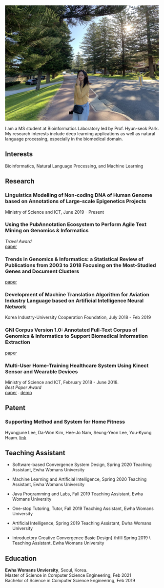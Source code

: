 ![Image](./img/main.png)

I am a MS student at Bioinformatics Laboratory led by Prof. Hyun-seok Park.   
My research interests include deep learning applications as well as natural language processing, especially in the biomedical domain.

## Interests

Bioinformatics, Natural Language Processing, and Machine Learning

## Research

### Linguistics Modelling of Non-coding DNA of Human Genome based on Annotations of Large-scale Epigenetics Projects 
Ministry of Science and ICT, June 2019 - Present

### Using the PubAnnotation Ecosystem to Perform Agile Text Mining on Genomics & Informatics
*Travel Award*  
[paper](https://genominfo.org/upload/pdf/gi-2020-18-2-e13.pdf)

### Trends in Genomics & Informatics: a Statistical Review of Publications from 2003 to 2018 Focusing on the Most-Studied Genes and Document Clusters
[paper](https://genominfo.org/upload/pdf/gi-2019-17-3-e25.pdf)

### Development of Machine Translation Algorithm for Aviation Industry Language based on Artificial Intelligence Neural Network 
Korea Industry-University Cooperation Foundation, July 2018 - Feb 2019

### GNI Corpus Version 1.0: Annotated Full-Text Corpus of Genomics & Informatics to Support Biomedical Information Extraction
[paper](https://genominfo.org/upload/pdf/gi-2018-16-3-75.pdf) 

### Multi-User Home-Training Healthcare System Using Kinect Sensor and Wearable Devices 
Ministry of Science and ICT, February 2018 - June 2018.  
*Best Paper Award*   
[paper](https://drive.google.com/file/d/1UOr8o4n1I96SHbNpzIr14przjWCwSnEy/view?usp=sharing) . [demo](https://www.youtube.com/watch?v=v5fK2L9En_w)

## Patent

### Supporting Method and System for Home Fitness ###
Hyungjune Lee, Da-Won Kim, Hee-Jo Nam, Seung-Yeon Lee, You-Kyung Haam. 
[link](https://doi.org/10.8080/1020180163201)


## Teaching Assistant

- Software-based Convergence System Design, Spring 2020
Teaching Assistant, Ewha Womans University

- Machine Learning and Artificial Intelligence, Spring 2020
Teaching Assistant, Ewha Womans University

- Java Programming and Labs, Fall 2019
Teaching Assistant, Ewha Womans University
 
- One-stop Tutoring, Tutor, Fall 2019
Teaching Assistant, Ewha Womans University

- Artificial Intelligence, Spring 2019
Teaching Assistant, Ewha Womans University

- Introductory Creative Convergence Basic Design} \hfill Spring 2019 \\
Teaching Assistant, Ewha Womans University

## Education

**Ewha Womans Unviersity**, Seoul, Korea.  
Master of Science in Computer Science Engineering, Feb 2021<br/>
Bachelor of Science in Computer Science Engineering, Feb 2019
